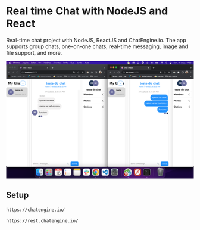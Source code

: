 # Real time Chat with NodeJS and React

Real-time chat project with NodeJS, ReactJS and ChatEngine.io. The app supports group chats, one-on-one chats, real-time messaging, image and file support, and more.

<img src="./.github/teste.png" width=1000/>

## Setup

```
https://chatengine.io/
```

```
https://rest.chatengine.io/
```